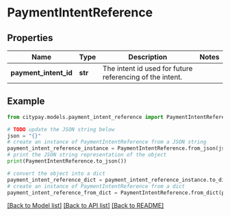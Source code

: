 # PaymentIntentReference


## Properties

Name | Type | Description | Notes
------------ | ------------- | ------------- | -------------
**payment_intent_id** | **str** | The intent id used for future referencing of the intent. | 

## Example

```python
from citypay.models.payment_intent_reference import PaymentIntentReference

# TODO update the JSON string below
json = "{}"
# create an instance of PaymentIntentReference from a JSON string
payment_intent_reference_instance = PaymentIntentReference.from_json(json)
# print the JSON string representation of the object
print(PaymentIntentReference.to_json())

# convert the object into a dict
payment_intent_reference_dict = payment_intent_reference_instance.to_dict()
# create an instance of PaymentIntentReference from a dict
payment_intent_reference_from_dict = PaymentIntentReference.from_dict(payment_intent_reference_dict)
```
[[Back to Model list]](../README.md#documentation-for-models) [[Back to API list]](../README.md#documentation-for-api-endpoints) [[Back to README]](../README.md)


